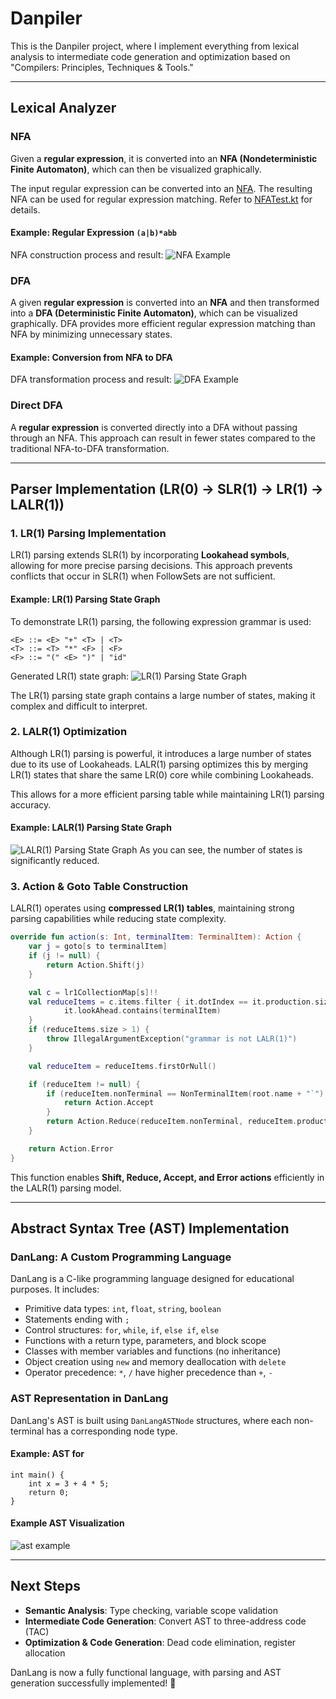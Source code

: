 # Danpiler
This is the Danpiler project, where I implement everything from lexical analysis to intermediate code generation and optimization based on "Compilers: Principles, Techniques & Tools."

---

## Lexical Analyzer

### NFA
Given a **regular expression**, it is converted into an **NFA (Nondeterministic Finite Automaton)**, which can then be visualized graphically.

The input regular expression can be converted into an [NFA](src/main/kotlin/NFA.kt). The resulting NFA can be used for regular expression matching. Refer to [NFATest.kt](src/test/kotlin/tc/NFATest.kt) for details.

#### Example: Regular Expression `(a|b)*abb`
NFA construction process and result:
![NFA Example](src/test/kotlin/docsimage/nfa_example.png)

### DFA
A given **regular expression** is converted into an **NFA** and then transformed into a **DFA (Deterministic Finite Automaton)**, which can be visualized graphically.
DFA provides more efficient regular expression matching than NFA by minimizing unnecessary states.

#### Example: Conversion from NFA to DFA
DFA transformation process and result:
![DFA Example](src/test/kotlin/docsimage/dfa_example.png)

### Direct DFA
A **regular expression** is converted directly into a DFA without passing through an NFA. This approach can result in fewer states compared to the traditional NFA-to-DFA transformation.

---

## **Parser Implementation (LR(0) → SLR(1) → LR(1) → LALR(1))**

### **1. LR(1) Parsing Implementation**
LR(1) parsing extends SLR(1) by incorporating **Lookahead symbols**, allowing for more precise parsing decisions.
This approach prevents conflicts that occur in SLR(1) when FollowSets are not sufficient.

#### Example: LR(1) Parsing State Graph
To demonstrate LR(1) parsing, the following expression grammar is used:

```
<E> ::= <E> "+" <T> | <T>
<T> ::= <T> "*" <F> | <F>
<F> ::= "(" <E> ")" | "id"
```

Generated LR(1) state graph:
![LR(1) Parsing State Graph](src/test/kotlin/docsimage/lr1_example.png)

The LR(1) parsing state graph contains a large number of states, making it complex and difficult to interpret.

### **2. LALR(1) Optimization**
Although LR(1) parsing is powerful, it introduces a large number of states due to its use of Lookaheads.
LALR(1) parsing optimizes this by merging LR(1) states that share the same LR(0) core while combining Lookaheads.

This allows for a more efficient parsing table while maintaining LR(1) parsing accuracy.

#### Example: LALR(1) Parsing State Graph
![LALR(1) Parsing State Graph](src/test/kotlin/docsimage/lalr_example.png)
As you can see, the number of states is significantly reduced.

### **3. Action & Goto Table Construction**
LALR(1) operates using **compressed LR(1) tables**, maintaining strong parsing capabilities while reducing state complexity.

```kotlin
override fun action(s: Int, terminalItem: TerminalItem): Action {
    var j = goto[s to terminalItem]
    if (j != null) {
        return Action.Shift(j)
    }

    val c = lr1CollectionMap[s]!!
    val reduceItems = c.items.filter { it.dotIndex == it.production.size &&
            it.lookAhead.contains(terminalItem)
    }
    if (reduceItems.size > 1) {
        throw IllegalArgumentException("grammar is not LALR(1)")
    }

    val reduceItem = reduceItems.firstOrNull()

    if (reduceItem != null) {
        if (reduceItem.nonTerminal == NonTerminalItem(root.name + "`") && terminalItem == endTerminalItem) {
            return Action.Accept
        }
        return Action.Reduce(reduceItem.nonTerminal, reduceItem.production)
    }

    return Action.Error
}
```
This function enables **Shift, Reduce, Accept, and Error actions** efficiently in the LALR(1) parsing model.

---

## **Abstract Syntax Tree (AST) Implementation**

### **DanLang: A Custom Programming Language**
DanLang is a C-like programming language designed for educational purposes. It includes:
- Primitive data types: `int`, `float`, `string`, `boolean`
- Statements ending with `;`
- Control structures: `for`, `while`, `if`, `else if`, `else`
- Functions with a return type, parameters, and block scope
- Classes with member variables and functions (no inheritance)
- Object creation using `new` and memory deallocation with `delete`
- Operator precedence: `*`, `/` have higher precedence than `+`, `-`

### **AST Representation in DanLang**
DanLang's AST is built using `DanLangASTNode` structures, where each non-terminal has a corresponding node type.

#### Example: AST for 
```
int main() {
    int x = 3 + 4 * 5;
    return 0;
}
```

#### **Example AST Visualization**
![ast example](src/test/kotlin/docsimage/ast_example.png)

---

## **Next Steps**
- **Semantic Analysis**: Type checking, variable scope validation
- **Intermediate Code Generation**: Convert AST to three-address code (TAC)
- **Optimization & Code Generation**: Dead code elimination, register allocation

DanLang is now a fully functional language, with parsing and AST generation successfully implemented! 🚀

